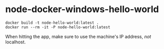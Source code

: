 # node-docker-windows-hello-world

```
docker build -t node-hello-world:latest .
docker run --rm -it -P node-hello-world:latest
```

When hitting the app, make sure to use the machine's IP address, *not* localhost.
